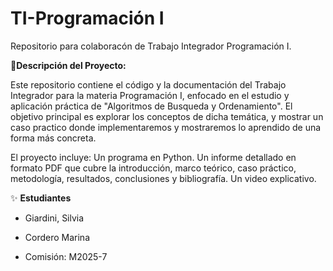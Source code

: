 # TI-Programación I
Repositorio para colaboracón de Trabajo Integrador Programación I.

📌**Descripción del Proyecto:**

Este repositorio contiene el código y la documentación del Trabajo Integrador para la materia Programación I, enfocado en el estudio y aplicación práctica de "Algoritmos de Busqueda y Ordenamiento".
El objetivo principal es explorar los conceptos de dicha temática, y mostrar un caso practico donde implementaremos y mostraremos lo aprendido de una forma más concreta.

El proyecto incluye:
Un programa en Python.
Un informe detallado en formato PDF que cubre la introducción, marco teórico, caso práctico, metodología, resultados, conclusiones y bibliografía.
Un video explicativo.


✨ **Estudiantes**
* Giardini, Silvia
* Cordero Marina
  
* Comisión: M2025-7
